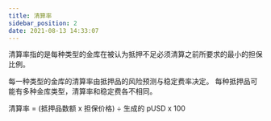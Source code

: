 ```yaml
---
title: 清算率
sidebar_position: 2
date: 2021-08-13 14:33:07
---
```


清算率指的是每种类型的金库在被认为抵押不足必须清算之前所要求的最小的担保比例。

每一种类型的金库的清算率由抵押品的风险预测与稳定费率决定。 每种抵押品可能有多种金库类型，清算率和稳定费各不相同。

清算率 = (抵押品数额 x 担保价格) ÷ 生成的 pUSD  x 100